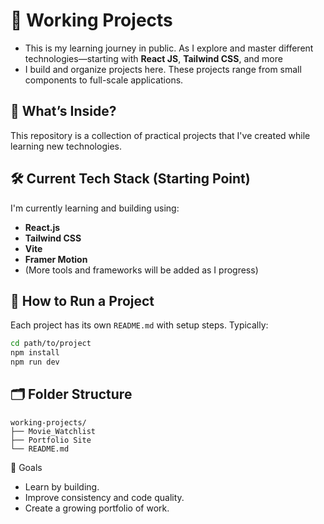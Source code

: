 # 🚀 Working Projects

- This is my learning journey in public. As I explore and master different technologies—starting with **React JS**, **Tailwind CSS**, and more
- I build and organize projects here. These projects range from small components to full-scale applications.


## 🧠 What’s Inside?

This repository is a collection of practical projects that I've created while learning new technologies.


## 🛠️ Current Tech Stack (Starting Point)

I'm currently learning and building using:
- **React.js**
- **Tailwind CSS**
- **Vite**
- **Framer Motion**
- (More tools and frameworks will be added as I progress)


## 🧩 How to Run a Project

Each project has its own `README.md` with setup steps. Typically:
```bash
cd path/to/project
npm install
npm run dev
```



## 🗂️ Folder Structure

```
working-projects/
├── Movie_Watchlist
├── Portfolio Site
└── README.md 
```



🎯 Goals
- Learn by building.
- Improve consistency and code quality.
- Create a growing portfolio of work.